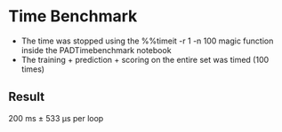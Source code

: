 # Time Benchmark
- The time was stopped using the %%timeit -r 1 -n 100 magic function inside the PADTimebenchmark notebook
- The training + prediction + scoring on the entire set was timed (100 times)

## Result
200 ms ± 533 µs per loop 